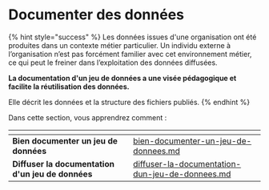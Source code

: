 # Documenter des données

{% hint style="success" %}
Les données issues d'une organisation ont été produites dans un contexte métier particulier. Un individu externe à l’organisation n’est pas forcément familier avec cet environnement métier, ce qui peut le freiner dans l’exploitation des données diffusées.

**La documentation d'un jeu de données a une visée pédagogique et facilite la réutilisation des données.**&#x20;

Elle décrit les données et la structure des fichiers publiés.
{% endhint %}

Dans cette section, vous apprendrez comment :&#x20;

<table data-card-size="large" data-view="cards"><thead><tr><th></th><th data-hidden data-card-target data-type="content-ref"></th></tr></thead><tbody><tr><td><strong>Bien documenter un jeu de données</strong></td><td><a href="../guides/guide-qualite/documenter-des-donnees/bien-documenter-un-jeu-de-donnees.md">bien-documenter-un-jeu-de-donnees.md</a></td></tr><tr><td><strong>Diffuser la documentation d'un jeu de données</strong></td><td><a href="../guides/guide-qualite/documenter-des-donnees/diffuser-la-documentation-dun-jeu-de-donnees.md">diffuser-la-documentation-dun-jeu-de-donnees.md</a></td></tr></tbody></table>
